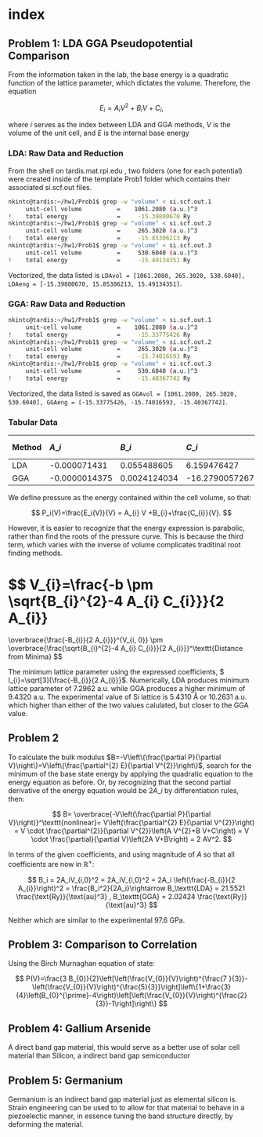 # index

## Problem 1: LDA GGA Pseudopotential Comparison

From the information taken in the lab, the base energy is a quadratic function of the lattice parameter, which dictates the volume. Therefore, the equation

$$
E_{i}=A_{i} V^{2}+B_{i} V+C_{i},
$$

where $i$ serves as the index between LDA and GGA methods, $V$ is the volume of the unit cell, and $E$ is the internal base energy

### LDA: Raw Data and Reduction

From the shell on tardis.mat.rpi.edu , two folders \(one for each potential\) were created inside of the template Prob1 folder which contains their associated si.scf.out files.

```bash
nkintc@tardis:~/hw1/Prob1$ grep -w "volume" < si.scf.out.1
     unit-cell volume          =    1061.2080 (a.u.)^3
!    total energy              =     -15.39800670 Ry
nkintc@tardis:~/hw1/Prob1$ grep -w "volume" < si.scf.out.2
     unit-cell volume          =     265.3020 (a.u.)^3
!    total energy              =     -15.85306213 Ry
nkintc@tardis:~/hw1/Prob1$ grep -w "volume" < si.scf.out.3
     unit-cell volume          =     530.6040 (a.u.)^3
!    total energy              =     -15.49134351 Ry
```

Vectorized, the data listed is `LDAvol = [1061.2080, 265.3020, 530.6040], LDAeng = [-15.39800670, 15.85306213, 15.49134351]`.

### GGA: Raw Data and Reduction

```bash
nkintc@tardis:~/hw1/Prob1$ grep -w "volume" < si.scf.out.1
     unit-cell volume          =    1061.2080 (a.u.)^3
!    total energy              =     -15.33775426 Ry
nkintc@tardis:~/hw1/Prob1$ grep -w "volume" < si.scf.out.2
     unit-cell volume          =     265.3020 (a.u.)^3
!    total energy              =     -15.74016593 Ry
nkintc@tardis:~/hw1/Prob1$ grep -w "volume" < si.scf.out.3
     unit-cell volume          =     530.6040 (a.u.)^3
!    total energy              =     -15.40367742 Ry
```

Vectorized, the data listed is saved as `GGAvol = [1061.2080, 265.3020, 530.6040], GGAeng = [-15.33775426, -15.74016593, -15.40367742]`.

### Tabular Data

| Method | $A\_i$ | $B\_i$ | $C\_i$ | $l\_i$ \[a.u.\] |
| :--- | :--- | :--- | :--- | :--- |
| LDA | -0.000071431 | 0.055488605 | 6.159476427 | 7.2962 |
| GGA | -0.0000014375 | 0.0024124034 | -16.2790057267 | 9.4320 |

We define pressure as the energy contained within the cell volume, so that:

$$
P_i(V)=\frac{E_i(V)}{V} = A_{i} V +B_{i}+\frac{C_{i}}{V}.
$$

However, it is easier to recognize that the energy expression is parabolic, rather than find the roots of the pressure curve. This is because the third term, which varies with the inverse of volume complicates traditinal root finding methods.

$$
V_{i}=\frac{-b \pm \sqrt{B_{i}^{2}-4 A_{i} C_{i}}}{2 A_{i}}
= 
\overbrace{\frac{-B_{i}}{2 A_{i}}}^{V_{i, 0}}
\pm
\overbrace{\frac{\sqrt{B_{i}^{2}-4 A_{i} C_{i}}}{2 A_{i}}}^\texttt{Distance from Minima}
$$

The minimum lattice parameter using the expressed coefficients, $ l_{i}=\sqrt\[3\]{\frac{-B_{i}}{2 A\_{i}}}$. Numerically, LDA produces minimum lattice parameter of 7.2962 a.u. while GGA produces a higher minimum of 9.4320 a.u. The experimental value of Si lattice is 5.4310 Å or 10.2631 a.u. which higher than either of the two values calulated, but closer to the GGA value.

## Problem 2

To calculate the bulk modulus $B=-V\left\(\frac{\partial P}{\partial V}\right\)=V\left\(\frac{\partial^{2} E}{\partial V^{2}}\right\)$, search for the minimum of the base state energy by applying the quadratic equation to the energy equation as before. Or, by recognizing that the second partial derivative of the energy equation would be $2A\_i$ by differentiation rules, then:

$$
B=
\overbrace{-V\left(\frac{\partial P}{\partial V}\right)}^\texttt{nonlinear}=
V\left(\frac{\partial^{2} E}{\partial V^{2}}\right) = V \cdot \frac{\partial^{2}}{\partial V^{2}}\left(A V^{2}+B V+C\right) = V \cdot \frac{\partial}{\partial V}\left(2A V+B\right) = 2 AV^2.
$$

In terms of the given coefficients, and using magnitude of $A$ so that all coefficients are now in $\mathbb{R}^+$:

$$
B_i = 2A_iV_{i,0}^2 = 2A_iV_{i,0}^2  = 2A_i \left(\frac{-B_{i}}{2 A_{i}}\right)^2 = \frac{B_i^2}{2A_i}\rightarrow B_\texttt{LDA} = 21.5521 \frac{\text{Ry}}{\text{au}^3} , B_\texttt{GGA} = 2.02424 \frac{\text{Ry}}{\text{au}^3}
$$

Neither which are similar to the experimental 97.6 GPa.

## Problem 3: Comparison to Correlation

Using the Birch Murnaghan equation of state:

$$
P(V)=\frac{3 B_{0}}{2}\left[\left(\frac{V_{0}}{V}\right)^{\frac{7 }{3}}-\left(\frac{V_{0}}{V}\right)^{\frac{5}{3}}\right]\left\{1+\frac{3}{4}\left(B_{0}^{\prime}-4\right)\left[\left(\frac{V_{0}}{V}\right)^{\frac{2}{3}}-1\right]\right\}
$$

## Problem 4: Gallium Arsenide

A direct band gap material, this would serve as a better use of solar cell material than Silicon, a indirect band gap semiconductor

## Problem 5: Germanium

Germanium is an indirect band gap material just as elemental silicon is. Strain engineering can be used to to allow for that material to behave in a piezoelectic manner, in essence tuning the band structure directly, by deforming the material.

